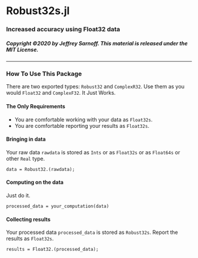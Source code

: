 # Robust32s.jl
### Increased accuracy using Float32 data

##### Copyright ©2020 by Jeffrey Sarnoff.  This material is released under the MIT License.

----

### How To Use This Package

There are two exported types: `Robust32` and `ComplexR32`.  Use them as you would `Float32` and `ComplexF32`.
It Just Works.

#### The Only Requirements

- You are comfortable working with your data as `Float32s`.
- You are comfortable reporting your results as `Float32s`.

#### Bringing in data

Your raw data `rawdata` is stored as `Ints` or as `Float32s` or as `Float64s` or other `Real` type.

`data = Robust32.(rawdata);`

#### Computing on the data

Just do it.

`processed_data = your_computation(data)`

#### Collecting results

Your processed data `processed_data` is stored as `Robust32s`. Report the results as `Float32s`.

`results = Float32.(processed_data);`


